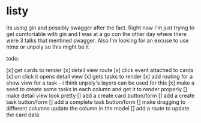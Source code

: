 # listy

Its using gin and possibly swagger after the fact. Right now I'm just trying to get comfortable with gin and I was at a go con the other day where there were 3 talks that mentined swagger. Also I'm looking for an excuse to use htmx or unpoly so this might be it



todo:

[x] get cards to render
[x] detail view route
[x] click event attached to cards
[x] on click it opens detail view
[x] gets tasks to render
[x] add routing for a show view for a task - i think unpoly's layers can be used for this
[x] make a seed to create some tasks in each column and get it to render properly
[] make detail view look pretty
[] add a create card button/form
[] add a create task button/form
[] add a complete task button/form
[] make dragging to different columns update the column in the model
[] add a route to update the card data

